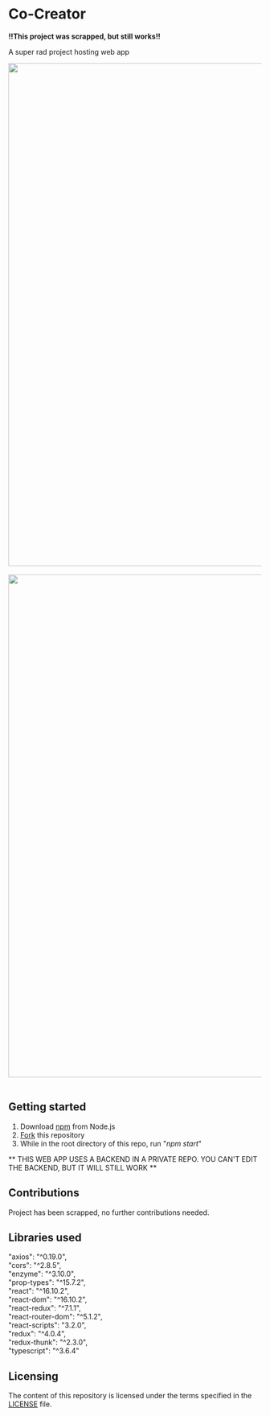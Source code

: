 # Co-Creator

**!!This project was scrapped, but still works!!**

A super rad project hosting web app

<img src="https://res.cloudinary.com/personaluse1234/image/upload/v1617216690/cocreatorfirstpage_qezhyk.png" width="1000">&nbsp;
<img src="https://res.cloudinary.com/personaluse1234/image/upload/v1617215999/CoCreatorwebapp_lzqnin.png" width="1000">&nbsp;

## Getting started

1. Download [npm](https://www.npmjs.com/get-npm) from Node.js
2. [Fork](https://docs.github.com/en/github/getting-started-with-github/fork-a-repo) this repository
3. While in the root directory of this repo, run "*npm start*"

** THIS WEB APP USES A BACKEND IN A PRIVATE REPO. YOU CAN'T EDIT THE BACKEND, BUT IT WILL STILL WORK **

## Contributions
Project has been scrapped, no further contributions needed.

## Libraries used
"axios": "^0.19.0",<br />
"cors": "^2.8.5",<br />
"enzyme": "^3.10.0",<br />
"prop-types": "^15.7.2",<br />
"react": "^16.10.2",<br />
"react-dom": "^16.10.2",<br />
"react-redux": "^7.1.1",<br />
"react-router-dom": "^5.1.2",<br />
"react-scripts": "3.2.0",<br />
"redux": "^4.0.4",<br />
"redux-thunk": "^2.3.0",<br />
"typescript": "^3.6.4"<br />

## Licensing
The content of this repository is licensed under the terms specified in the [LICENSE](https://github.com/christiannicoletti/Showcase/blob/master/LICENSE) file.
